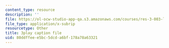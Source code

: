 ```yaml
---
content_type: resource
description: ''
file: https://ol-ocw-studio-app-qa.s3.amazonaws.com/courses/res-3-003-learn-to-build-your-own-videogame-with-the-unity-game-engine-and-microsoft-kinect-january-iap-2017/80ddffeee5bc5dcda6bf178a78a63321_GUgYT7GxUGA.vtt
file_type: application/x-subrip
resourcetype: Other
title: 3play caption file
uid: 80ddffee-e5bc-5dcd-a6bf-178a78a63321
---
```

